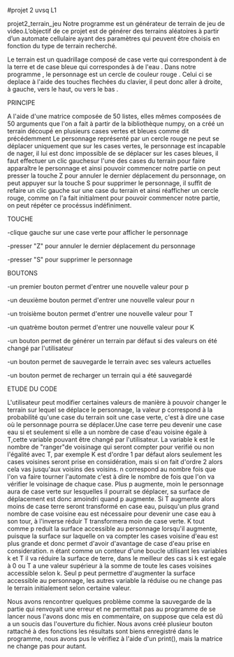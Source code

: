 #projet 2 uvsq L1


projet2_terrain_jeu
Notre programme est un générateur de terrain de jeu de video.L’objectif de ce projet est de générer des terrains aléatoires à partir d’un automate cellulaire ayant des paramètres qui peuvent être choisis en fonction du type de terrain recherché.

Le terrain est un quadrillage composé de case verte qui correspondent à de la terre et de case bleue qui correspondes à de l'eau . Dans notre programme , le personnage est un cercle de couleur rouge . Celui ci se deplace à l'aide des touches flechées du clavier, il peut donc aller à droite, à gauche, vers le haut, ou vers le bas .

PRINCIPE

A l'aide d'une matrice composée de 50 listes, elles mêmes composées de 50 arguments que l'on a fait à partir de la bibliothèque numpy, on a créé un terrain découpé en plusieurs cases vertes et bleues comme dit précédemment Le personnage représenté par un cercle rouge ne peut se déplacer uniquement que sur les cases vertes, le personnage est incapable de nager, il lui est donc impossible de se déplacer sur les cases bleues, il faut effectuer un clic gauchesur l'une des cases du terrain pour faire apparaître le personnage et ainsi pouvoir commencer notre partie on peut presser la touche Z pour annuler le dernier déplacement du personnage, on peut appuyer sur la touche S pour supprimer le personnage, il suffit de refaire un clic gauche sur une case du terrain et ainsi réafficher un cercle rouge, comme on l'a fait initialment pour pouvoir commencer notre partie, on peut répéter ce procéssus indéfiniment.

TOUCHE

-clique gauche sur une case verte pour afficher le personnage

-presser "Z" pour annuler le dernier déplacement du personnage

-presser "S" pour supprimer le personnage

BOUTONS

-un premier bouton permet d'entrer une nouvelle valeur pour p

-un deuxième bouton permet d'entrer une nouvelle valeur pour n

-un troisième bouton permet d'entrer une nouvelle valeur pour T

-un quatrème bouton permet d'entrer une nouvelle valeur pour K

-un bouton permet de générer un terrain par défaut si des valeurs on été changé par l'utilisateur

-un bouton permet de sauvegarde le terrain avec ses valeurs actuelles

-un bouton permet de recharger un terrain qui a été sauvegardé

ETUDE DU CODE

L'utilisateur peut modifier certaines valeurs de manière à pouvoir changer le terrain sur lequel se déplace le personnage, la valeur p correspond à la probabilité qu'une case du terrain soit une case verte, c'est à dire une case où le personnage pourra se déplacer.Une case terre peu devenir une case eau si et seulement si elle a un nombre de case d'eau voisine égale à T,cette variable pouvant être changé par l'utilisateur. La variable k est le nombre de "ranger"de voisinage qui seront compter pour verifié ou non l'égalité avec T, par exemple K est d'ordre 1 par défaut alors seulement les cases voisines seront prise en considération, mais si on fait d'ordre 2 alors cela vas jusqu'aux voisins des voisins. n correspond au nombre fois que l'on va faire tourner l'automate c'est à dire le nombre de fois que l'on va vérifier le voisinage de chaque case. Plus p augmente, moin le personnage aura de case verte sur lesquelles il pourrait se déplacer, sa surface de déplacement est donc amoindri quand p augmente. Si T augmente alors moins de case terre seront transformé en case eau, puisqu'un plus grand nombre de case voisine eau est nécessaire pour devenir une case eau à son tour, à l'inverse réduir T transformera moin de case verte. K tout comme p reduit la surface accessible au personnage lorsqu'il augmente, puisque la surface sur laquelle on va compter les cases voisine d'eau est plus grande et donc permet d'avoir d'avantage de case d'eau prise en consideration. n étant comme un conteur d'une boucle utilisant les variables k et T il va réduire la surface de terre, dans le meilleur des cas si k est egale à 0 ou T a une valeur supérieur à la somme de toute les cases voisines accessible selon k. Seul p peut permettre d'augmenter la surface accessible au personnage, les autres variable la réduise ou ne change pas le terrain initialement selon certaine valeur.

Nous avons rencontrer quelques problème comme la sauvegarde de la partie qui renvoyait une erreur et ne permettait pas au programme de se lancer nous l'avons donc mis en commentaire, on suppose que cela est dû a un soucis das l'ouverture du fichier. Nous avons créé plusieur bouton rattaché à des fonctions les résultats sont biens enregistré dans le programme, nous avons pus le vérifiez à l'aide d'un print(), mais la matrice ne change pas pour autant.
